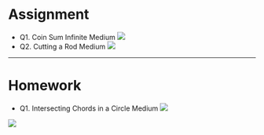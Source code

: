 # Assignment
 
- Q1. Coin Sum Infinite Medium [![](https://img.shields.io/badge/-MEDIUM-yellow)]()
- Q2. Cutting a Rod Medium [![](https://img.shields.io/badge/-MEDIUM-yellow)]()

*** 

# Homework

- Q1. Intersecting Chords in a Circle Medium [![](https://img.shields.io/badge/-MEDIUM-yellow)]()

[![](https://img.shields.io/badge/github-blue?style=for-the-badge)](https://github.com/pashmash372)

